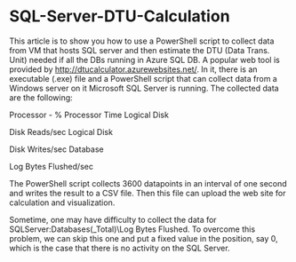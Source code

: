 
# SQL-Server-DTU-Calculation
This article is to show you how to use a PowerShell script to collect data from VM that hosts SQL server and then estimate the DTU (Data Trans. Unit) needed if all the DBs running in Azure SQL DB.
A popular web tool is provided by http://dtucalculator.azurewebsites.net/. In it, there is an executable (.exe) file and a PowerShell script that can collect data from a Windows server on it Microsoft SQL Server is running. The collected data are the following:

Processor - % Processor Time Logical Disk

Disk Reads/sec Logical Disk

Disk Writes/sec Database

Log Bytes Flushed/sec

The PowerShell script collects 3600 datapoints in an interval of one second and writes the result to a CSV file. Then this file can upload the web site for calculation and visualization.

Sometime, one may have difficulty to collect the data for SQLServer:Databases(_Total)\Log Bytes Flushed. To overcome this problem, we can skip this one and put a fixed value in the position, say 0, which is the case that there is no activity on the SQL Server.


